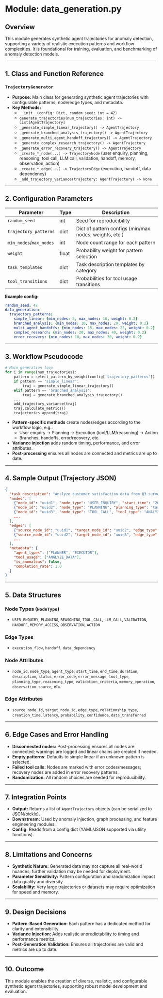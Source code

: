 # Module: data_generation.py

## Overview
This module generates synthetic agent trajectories for anomaly detection, supporting a variety of realistic execution patterns and workflow complexities. It is foundational for training, evaluation, and benchmarking of anomaly detection models.

---

## 1. Class and Function Reference

### `TrajectoryGenerator`
- **Purpose:** Main class for generating synthetic agent trajectories with configurable patterns, node/edge types, and metadata.
- **Key Methods:**
  - `__init__(config: Dict, random_seed: int = 42)`
  - `generate_trajectories(num_trajectories: int) -> List[AgentTrajectory]`
  - `_generate_simple_linear_trajectory() -> AgentTrajectory`
  - `_generate_branched_analysis_trajectory() -> AgentTrajectory`
  - `_generate_multi_agent_handoff_trajectory() -> AgentTrajectory`
  - `_generate_complex_research_trajectory() -> AgentTrajectory`
  - `_generate_error_recovery_trajectory() -> AgentTrajectory`
  - `_create_*_node(...) -> TrajectoryNode` (user enquiry, planning, reasoning, tool call, LLM call, validation, handoff, memory, observation, action)
  - `_create_*_edge(...) -> TrajectoryEdge` (execution, handoff, data dependency)
  - `_add_trajectory_variance(trajectory: AgentTrajectory) -> None`

---

## 2. Configuration Parameters

| Parameter                | Type    | Description                                                      |
|--------------------------|---------|------------------------------------------------------------------|
| `random_seed`            | int     | Seed for reproducibility                                         |
| `trajectory_patterns`    | dict    | Dict of pattern configs (min/max nodes, weights, etc.)           |
| `min_nodes`/`max_nodes`  | int     | Node count range for each pattern                                |
| `weight`                 | float   | Probability weight for pattern selection                         |
| `task_templates`         | dict    | Task description templates by category                           |
| `tool_transitions`       | dict    | Probabilities for tool usage transitions                         |

**Example config:**
```yaml
random_seed: 42
data_generation:
  trajectory_patterns:
    simple_linear: {min_nodes: 5, max_nodes: 10, weight: 0.2}
    branched_analysis: {min_nodes: 10, max_nodes: 20, weight: 0.2}
    multi_agent_handoffs: {min_nodes: 15, max_nodes: 25, weight: 0.2}
    complex_research: {min_nodes: 20, max_nodes: 40, weight: 0.2}
    error_recovery: {min_nodes: 10, max_nodes: 30, weight: 0.2}
```

---

## 3. Workflow Pseudocode

```python
# Main generation loop
for i in range(num_trajectories):
    pattern = select_pattern_by_weight(config['trajectory_patterns'])
    if pattern == 'simple_linear':
        traj = generate_simple_linear_trajectory()
    elif pattern == 'branched_analysis':
        traj = generate_branched_analysis_trajectory()
    ...
    add_trajectory_variance(traj)
    traj.calculate_metrics()
    trajectories.append(traj)
```

- **Pattern-specific methods** create nodes/edges according to the workflow logic, e.g.:
  - User enquiry → Planning → Execution (tool/LLM/reasoning) → Action
  - Branches, handoffs, error/recovery, etc.
- **Variance injection** adds random timing, performance, and error attributes.
- **Post-processing** ensures all nodes are connected and metrics are up to date.

---

## 4. Sample Output (Trajectory JSON)

```json
{
  "task_description": "Analyze customer satisfaction data from Q3 surveys",
  "nodes": [
    {"node_id": "uuid1", "node_type": "USER_ENQUIRY", "start_time": "2024-06-01T10:00:00", ...},
    {"node_id": "uuid2", "node_type": "PLANNING", "planning_type": "task_decomposition", ...},
    {"node_id": "uuid3", "node_type": "TOOL_CALL", "tool_type": "ANALYZE_DATA", ...},
    ...
  ],
  "edges": [
    {"source_node_id": "uuid1", "target_node_id": "uuid2", "edge_type": "execution_flow", ...},
    {"source_node_id": "uuid2", "target_node_id": "uuid3", "edge_type": "execution_flow", ...},
    ...
  ],
  "metadata": {
    "agent_types": ["PLANNER", "EXECUTOR"],
    "tool_usage": ["ANALYZE_DATA"],
    "is_anomalous": false,
    "completion_rate": 1.0
  }
}
```

---

## 5. Data Structures

### Node Types (`NodeType`)
- `USER_ENQUIRY`, `PLANNING`, `REASONING`, `TOOL_CALL`, `LLM_CALL`, `VALIDATION`, `HANDOFF`, `MEMORY_ACCESS`, `OBSERVATION`, `ACTION`

### Edge Types
- `execution_flow`, `handoff`, `data_dependency`

### Node Attributes
- `node_id`, `node_type`, `agent_type`, `start_time`, `end_time`, `duration`, `description`, `status`, `error_code`, `error_message`, `tool_type`, `planning_type`, `reasoning_type`, `validation_criteria`, `memory_operation`, `observation_source`, etc.

### Edge Attributes
- `source_node_id`, `target_node_id`, `edge_type`, `relationship_type`, `creation_time`, `latency`, `probability`, `confidence`, `data_transferred`

---

## 6. Edge Cases and Error Handling
- **Disconnected nodes:** Post-processing ensures all nodes are connected; warnings are logged and linear chains are created if needed.
- **Empty patterns:** Defaults to simple linear if an unknown pattern is selected.
- **Failed tool calls:** Nodes are marked with error codes/messages; recovery nodes are added in error recovery patterns.
- **Randomization:** All random choices are seeded for reproducibility.

---

## 7. Integration Points
- **Output:** Returns a list of `AgentTrajectory` objects (can be serialized to JSON/pickle).
- **Downstream:** Used by anomaly injection, graph processing, and feature engineering modules.
- **Config:** Reads from a config dict (YAML/JSON supported via utility functions).

---

## 8. Limitations and Concerns
- **Synthetic Nature:** Generated data may not capture all real-world nuances; further validation may be needed for deployment.
- **Parameter Sensitivity:** Pattern configuration and randomization impact data quality and diversity.
- **Scalability:** Very large trajectories or datasets may require optimization for speed and memory.

---

## 9. Design Decisions
- **Pattern-Based Generation:** Each pattern has a dedicated method for clarity and extensibility.
- **Variance Injection:** Adds realistic unpredictability to timing and performance metrics.
- **Post-Generation Validation:** Ensures all trajectories are valid and metrics are up to date.

---

## 10. Outcome
This module enables the creation of diverse, realistic, and configurable synthetic agent trajectories, supporting robust model development and evaluation. 